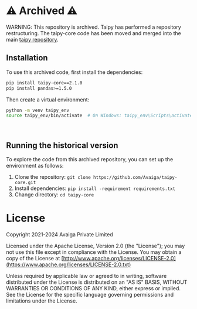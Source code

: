 # ⚠️ Archived ⚠️

WARNING: This repository is archived.
Taipy has performed a repository restructuring. The taipy-core code has been moved and merged into the main
[taipy repository](https://github.com/Avaiga/taipy).

## Installation

To use this archived code, first install the dependencies:
```bash
pip install taipy-core==2.1.0
pip install pandas>=1.5.0
```

Then create a virtual environment:
```bash
python -m venv taipy_env
source taipy_env/bin/activate  # On Windows: taipy_env\Scripts\activate
```


<br>

## Running the historical version
To explore the code from this archived repository, you can set up the environment as follows:

1. Clone the repository:
   `git clone https://github.com/Avaiga/taipy-core.git`
2. Install dependencies:
   `pip install -requirement requirements.txt`
3. Change directory:
   `cd taipy-core`



# License
Copyright 2021-2024 Avaiga Private Limited

Licensed under the Apache License, Version 2.0 (the "License"); you may not use this file except in compliance with
the License. You may obtain a copy of the License at
[http://www.apache.org/licenses/LICENSE-2.0](https://www.apache.org/licenses/LICENSE-2.0.txt)

Unless required by applicable law or agreed to in writing, software distributed under the License is distributed on
an "AS IS" BASIS, WITHOUT WARRANTIES OR CONDITIONS OF ANY KIND, either express or implied. See the License for the
specific language governing permissions and limitations under the License.
